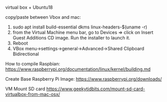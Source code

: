 virtual box + Ubuntu18

copy/paste between Vbox and mac:
1. sudo apt install build-essential dkms linux-headers-$(uname -r)
2. from the Virtual Machine menu bar, go to Devices => click on Insert Guest Additions CD image. Run the installer to launch it.
3. Reboot
4. VBox menu->settings->general->Advanced->Shared Clipboard Bidirectional

How to compile Raspbian: 
https://www.raspberrypi.org/documentation/linux/kernel/building.md

Create Base Raspberry Pi Image:
https://www.raspberrypi.org/downloads/

VM Mount SD card
https://www.geekytidbits.com/mount-sd-card-virtualbox-from-mac-osx/
